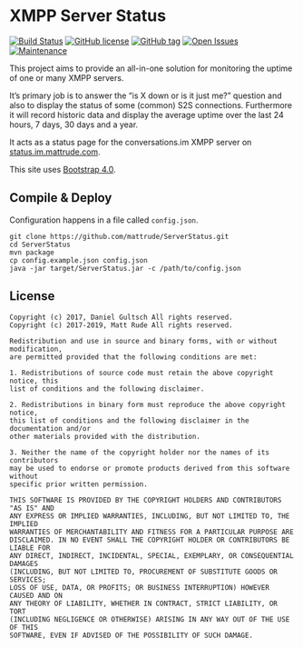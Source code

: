 XMPP Server Status
==================

[![Build Status](https://travis-ci.org/mattrude/ServerStatus.svg?branch=master)](https://travis-ci.org/mattrude/ServerStatus) [![GitHub license](https://img.shields.io/github/license/mattrude/ServerStatus.svg)](https://github.com/mattrude/ServerStatus/blob/master/LICENSE) [![GitHub tag](https://img.shields.io/github/tag/mattrude/ServerStatus.svg)](https://github.com/mattrude/ServerStatus/tags) [![Open Issues](https://img.shields.io/github/issues-raw/mattrude/ServerStatus.svg)](https://github.com/mattrude/ServerStatus/issues) [![Maintenance](https://img.shields.io/maintenance/yes/2019.svg)](http://github.com/mattrude/ServerStatus)

This project aims to provide an all-in-one solution for monitoring the uptime of one or many XMPP servers.

It’s primary job is to answer the “is X down or is it just me?” question and also to display the status of some (common) S2S connections. Furthermore it will record historic data and display the average uptime over the last 24 hours, 7 days, 30 days and a year.

It acts as a status page for the conversations.im XMPP server on [status.im.mattrude.com](https://status.im.mattrude.com).

This site uses [Bootstrap 4.0](https://getbootstrap.com/).

Compile & Deploy
----------------

Configuration happens in a file called `config.json`.


```
git clone https://github.com/mattrude/ServerStatus.git
cd ServerStatus
mvn package
cp config.example.json config.json
java -jar target/ServerStatus.jar -c /path/to/config.json
```

License
-------

```
Copyright (c) 2017, Daniel Gultsch All rights reserved.
Copyright (c) 2017-2019, Matt Rude All rights reserved.

Redistribution and use in source and binary forms, with or without modification,
are permitted provided that the following conditions are met:

1. Redistributions of source code must retain the above copyright notice, this
list of conditions and the following disclaimer.

2. Redistributions in binary form must reproduce the above copyright notice,
this list of conditions and the following disclaimer in the documentation and/or
other materials provided with the distribution.

3. Neither the name of the copyright holder nor the names of its contributors
may be used to endorse or promote products derived from this software without
specific prior written permission.

THIS SOFTWARE IS PROVIDED BY THE COPYRIGHT HOLDERS AND CONTRIBUTORS "AS IS" AND
ANY EXPRESS OR IMPLIED WARRANTIES, INCLUDING, BUT NOT LIMITED TO, THE IMPLIED
WARRANTIES OF MERCHANTABILITY AND FITNESS FOR A PARTICULAR PURPOSE ARE
DISCLAIMED. IN NO EVENT SHALL THE COPYRIGHT HOLDER OR CONTRIBUTORS BE LIABLE FOR
ANY DIRECT, INDIRECT, INCIDENTAL, SPECIAL, EXEMPLARY, OR CONSEQUENTIAL DAMAGES
(INCLUDING, BUT NOT LIMITED TO, PROCUREMENT OF SUBSTITUTE GOODS OR SERVICES;
LOSS OF USE, DATA, OR PROFITS; OR BUSINESS INTERRUPTION) HOWEVER CAUSED AND ON
ANY THEORY OF LIABILITY, WHETHER IN CONTRACT, STRICT LIABILITY, OR TORT
(INCLUDING NEGLIGENCE OR OTHERWISE) ARISING IN ANY WAY OUT OF THE USE OF THIS
SOFTWARE, EVEN IF ADVISED OF THE POSSIBILITY OF SUCH DAMAGE.
```
